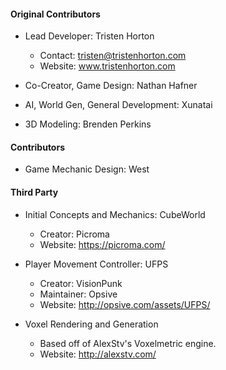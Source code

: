 #### Original Contributors
- Lead Developer: Tristen Horton
  - Contact: tristen@tristenhorton.com
  - Website: www.tristenhorton.com
  
- Co-Creator, Game Design: Nathan Hafner  

- AI, World Gen, General Development: Xunatai

- 3D Modeling: Brenden Perkins

#### Contributors

- Game Mechanic Design: West

#### Third Party

- Initial Concepts and Mechanics: CubeWorld
  - Creator: Picroma
  - Website: https://picroma.com/

- Player Movement Controller: UFPS
  - Creator: VisionPunk
  - Maintainer: Opsive
  - Website: http://opsive.com/assets/UFPS/

- Voxel Rendering and Generation
  - Based off of AlexStv's Voxelmetric engine.
  - Website: http://alexstv.com/
